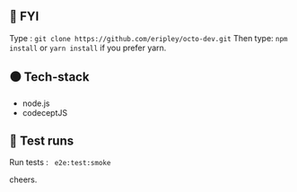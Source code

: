 ## 🔷 FYI
Type :
``` git clone https://github.com/eripley/octo-dev.git ```
Then type:
``` npm install ``` or ``` yarn install ``` if you prefer yarn.

## ⚫️ Tech-stack

- node.js
- codeceptJS

## 🚀 Test runs
Run tests :
``` e2e:test:smoke```

cheers.
